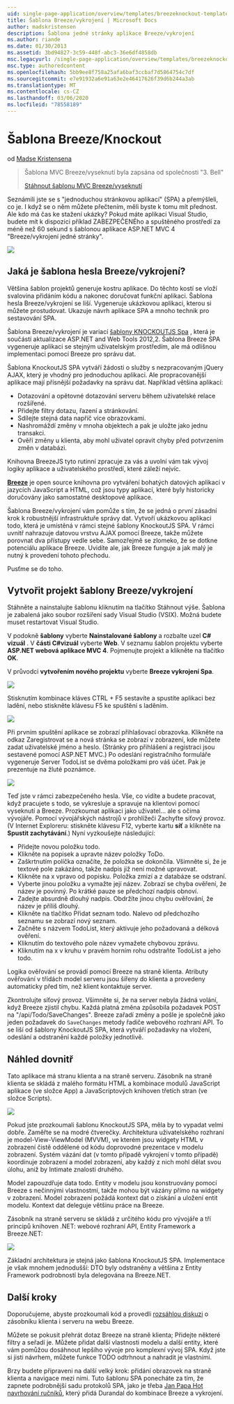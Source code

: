 ```yaml
---
uid: single-page-application/overview/templates/breezeknockout-template
title: Šablona Breeze/vykrojení | Microsoft Docs
author: madskristensen
description: Šablona jedné stránky aplikace Breeze/vykrojení
ms.author: riande
ms.date: 01/30/2013
ms.assetid: 3bd94827-3c59-448f-abc3-36e6df4858db
msc.legacyurl: /single-page-application/overview/templates/breezeknockout-template
msc.type: authoredcontent
ms.openlocfilehash: 5bb9ee8f758a25afa6baf3ccbaf7d5864754c7df
ms.sourcegitcommit: e7e91932a6e91a63e2e46417626f39d6b244a3ab
ms.translationtype: MT
ms.contentlocale: cs-CZ
ms.lasthandoff: 03/06/2020
ms.locfileid: "78558189"
---
```

# <a name="breezeknockout-template"></a>Šablona Breeze/Knockout

od [Madse Kristensena](https://github.com/madskristensen)

> Šablona MVC Breeze/vyseknutí byla zapsána od společnosti "3. Bell"
> 
> [Stáhnout šablonu MVC Breeze/vyseknutí](https://go.microsoft.com/fwlink/?LinkId=282649)

Seznámili jste se s "jednoduchou stránkovou aplikací" (SPA) a přemýšleli, co je. I když se o něm můžete přečtením, měli byste k tomu mít přednost. Ale kdo má čas ke stažení ukázky? Pokud máte aplikaci Visual Studio, budete mít k dispozici příklad ZABEZPEČENÉho a spuštěného prostředí za méně než 60 sekund s šablonou aplikace ASP.NET MVC 4 "Breeze/vykrojení jedné stránky".

![](http://www.breezejs.com/sites/all/images/spa-template/ZephyrRunning.png)

## <a name="what-is-the-breezeknockout-spa-template"></a>Jaká je šablona hesla Breeze/vykrojení?

Většina šablon projektů generuje kostru aplikace. Do těchto kostí se vloží svalovina přidáním kódu a nakonec doručovat funkční aplikaci. Šablona hesla Breeze/vykrojení se liší. Vygeneruje ukázkovou aplikaci, kterou si můžete prostudovat. Ukazuje návrh aplikace SPA a mnoho technik pro sestavování SPA.

Šablona Breeze/vykrojení je variací [šablony KNOCKOUTJS Spa](../introduction/knockoutjs-template.md) , která je součástí aktualizace ASP.NET and Web Tools 2012,2. Šablona Breeze SPA vygeneruje aplikaci se stejným uživatelským prostředím, ale má odlišnou implementaci pomocí Breeze pro správu dat.

Šablona KnockoutJS SPA vytváří žádosti o služby s nezpracovaným jQuery AJAX, který je vhodný pro jednoduchou aplikaci. Ale propracovanější aplikace mají přísnější požadavky na správu dat. Například většina aplikací:

- Dotazování a opětovné dotazování serveru během uživatelské relace rozšířené.
- Přidejte filtry dotazu, řazení a stránkování.
- Sdílejte stejná data napříč více obrazovkami.
- Nashromáždí změny v mnoha objektech a pak je uložte jako jednu transakci.
- Ověří změny u klienta, aby mohl uživatel opravit chyby před potvrzením změn v databázi.

Knihovna BreezeJS tyto rutinní zpracuje za vás a uvolní vám tak vývoj logiky aplikace a uživatelského prostředí, které záleží nejvíc.

[**Breeze**](http://www.breezejs.com/?utm_source=ms-spa) je open source knihovna pro vytváření bohatých datových aplikací v jazycích JavaScript a HTML, což jsou typy aplikací, které byly historicky doručovány jako samostatné desktopové aplikace.

Šablona Breeze/vykrojení vám pomůže s tím, že se jedná o první zásadní krok k robustnější infrastruktuře správy dat. Vytvoří ukázkovou aplikaci todo, která je umístěná v rámci stejné šablony KnockoutJS SPA. V rámci uvnitř nahrazuje datovou vrstvu AJAX pomocí Breeze, takže můžete porovnat dva přístupy vedle sebe. Samozřejmě se zlomeko, že se dotkne potenciálu aplikace Breeze. Uvidíte ale, jak Breeze funguje a jak malý je nutný k provedení tohoto přechodu.

Pusťme se do toho.

## <a name="create-a-breezeknockout-template-project"></a>Vytvořit projekt šablony Breeze/vykrojení

Stáhněte a nainstalujte šablonu kliknutím na tlačítko Stáhnout výše. Šablona je zabalená jako soubor rozšíření sady Visual Studio (VSIX). Možná budete muset restartovat Visual Studio.

V podokně **šablony** vyberte **Nainstalované šablony** a rozbalte uzel  **C# vizuál** . V **části C#vizuál** vyberte **Web**. V seznamu šablon projektu vyberte **ASP.NET webová aplikace MVC 4**. Pojmenujte projekt a klikněte na tlačítko **OK**.

V průvodci **vytvořením nového projektu** vyberte **Breeze vykrojení Spa**.

![](http://www.breezejs.com/sites/all/images/spa-template/SelectBreezeKOSpaTemplate.png)

Stisknutím kombinace kláves CTRL + F5 sestavíte a spustíte aplikaci bez ladění, nebo stiskněte klávesu F5 ke spuštění s laděním.

![](http://www.breezejs.com/sites/all/images/spa-template/ZephyrRunning.png)

Při prvním spuštění aplikace se zobrazí přihlašovací obrazovka. Klikněte na odkaz Zaregistrovat se a nová stránka se zobrazí v zobrazení, kde můžete zadat uživatelské jméno a heslo. (Stránky pro přihlášení a registraci jsou sestavené pomocí ASP.NET MVC.) Po odeslání registračního formuláře vygeneruje Server TodoList se dvěma položkami pro váš účet. Pak je prezentuje na žluté poznámce.

![](http://www.breezejs.com/sites/all/images/spa-template/TodoList.png)

Teď jste v rámci zabezpečeného hesla. Vše, co vidíte a budete pracovat, když pracujete s todo, se vykresluje a spravuje na klientovi pomocí vyseknutí a Breeze. Prozkoumat aplikaci jako uživatel... ale s očima vývojáře. Pomocí vývojářských nástrojů v prohlížeči Zachyťte síťový provoz. (V Internet Exploreru: stiskněte klávesu F12, vyberte kartu **síť** a klikněte na **Spustit zachytávání**.) Nyní vyzkoušejte následující:

- Přidejte novou položku todo.
- Klikněte na popisek a upravte název položky ToDo.
- Zaškrtnutím políčka označíte, že položka se dokončila. Všimněte si, že je textové pole zakázáno, takže nadpis již není možné upravovat.
- Klikněte na x vpravo od popisku. Položka zmizí a z databáze se odstraní.
- Vyberte jinou položku a vymažte její název. Zobrazí se chyba ověření, že název je povinný. Po krátké pauze se předchozí nadpis obnoví.
- Zadejte absurdně dlouhý nadpis. Obdržíte jinou chybu ověřování, že název je příliš dlouhý.
- Klikněte na tlačítko Přidat seznam todo. Nalevo od předchozího seznamu se zobrazí nový seznam.
- Začněte s názvem TodoList, který aktivuje jeho požadovaná a délková ověření.
- Kliknutím do textového pole název vymažete chybovou zprávu.
- Kliknutím na x v kruhu v pravém horním rohu odstraňte TodoList a jeho todo.

Logika ověřování se provádí pomocí Breeze na straně klienta. Atributy ověřování v třídách model serveru jsou šířeny do klienta a provedeny automaticky před tím, než klient kontaktuje server.

Zkontrolujte síťový provoz. Všimněte si, že na server nebyla žádná volání, když Breeze zjistil chybu. Každá platná změna způsobila požadavek POST na "/api/Todo/SaveChanges". Breeze zařadí změny a pošle je společně jako jeden požadavek do `SaveChanges` metody řadiče webového rozhraní API. To se liší od šablony KnockoutJS SPA, která vytváří požadavky na vložení, odeslání a odstranění každé položky jednotlivě.

## <a name="peek-inside"></a>Náhled dovnitř

Tato aplikace má stranu klienta a na straně serveru. Zásobník na straně klienta se skládá z malého formátu HTML a kombinace modulů JavaScript aplikace (ve složce App) a JavaScriptových knihoven třetích stran (ve složce Scripts).

![](http://www.breezejs.com/sites/all/images/spa-template/ClientArchitecture.png)

Pokud jste prozkoumali šablonu KnockoutJS SPA, měla by to vypadat velmi dobře. Zaměřte se na modré čtverečky. Architektura uživatelského rozhraní je model-View-ViewModel (MVVM), ve kterém jsou widgety HTML v zobrazení čistě oddělené od kódu doprovodné prezentace v modelu zobrazení. Systém vázání dat (v tomto případě vykrojení v tomto případě) koordinuje zobrazení a model zobrazení, aby každý z nich mohl dělat svou úlohu, aniž by Intimate znalosti druhého.

Model zapouzdřuje data todo. Entity v modelu jsou konstruovány pomocí Breeze s nečinnými vlastnostmi, takže mohou být vázány přímo na widgety v zobrazení. Model zobrazení požádá kontext dat o získání a uložení entit modelu. Kontext dat deleguje většinu práce na Breeze.

Zásobník na straně serveru se skládá z určitého kódu pro vývojáře a tří principů knihoven .NET: webové rozhraní API, Entity Framework a Breeze.NET:

![](http://www.breezejs.com/sites/all/images/spa-template/ServerArchitecture.png)

Základní architektura je stejná jako šablona KnockoutJS SPA. Implementace je však mnohem jednodušší: DTO byly odstraněny a většina z Entity Framework podrobností byla delegována na Breeze.NET.

## <a name="next-steps"></a>Další kroky

Doporučujeme, abyste prozkoumali kód a provedli [rozsáhlou diskuzi](http://www.breezejs.com/spa-template?utm_source=ms-spa) o zásobníku klienta i serveru na webu Breeze.

Můžete se pokusit přehrát dotaz Breeze na straně klienta; Přidejte některé filtry a seřadí je. Můžete přidat další vlastnosti modelu a další entity, které vám pomůžou dosáhnout lepšího vývoje pro komplexní vývoj SPA. Když jste si jisti návrhem, můžete funkce TODO odtrhnout a nahradit je vlastními.

Brzy budete připraveni na další velký krok: přidání obrazovek na straně klienta a navigace mezi nimi. Tuto šablonu SPA ponecháte za tím, že zapnete podrobnější sadu protokolů SPA, jako je třeba [Jan Papa Hot navrhování ručníků](https://github.com/johnpapa/HotTowel#readme "Horká navrhování ručníků"), který přidá Durandal do kombinace Breeze a vykrojení.

